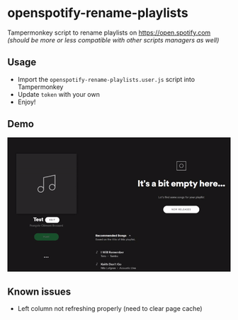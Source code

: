 # openspotify-rename-playlists
Tampermonkey script to rename playlists on https://open.spotify.com  
*(should be more or less compatible with other scripts managers as well)*

## Usage
 - Import the `openspotify-rename-playlists.user.js` script into Tampermonkey
 - Update `token` with your own
 - Enjoy!
 
## Demo

![](demo.gif)

## Known issues
 - Left column not refreshing properly (need to clear page cache)
